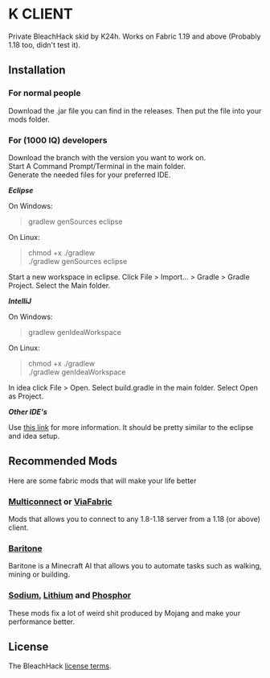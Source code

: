 
# K CLIENT

Private BleachHack skid by K24h.
Works on Fabric 1.19 and above (Probably 1.18 too, didn't test it).


## Installation
### For normal people

Download the .jar file you can find in the releases. Then put the file into your mods folder.

### For (1000 IQ) developers

Download the branch with the version you want to work on.  
Start A Command Prompt/Terminal in the main folder.  
Generate the needed files for your preferred IDE.  

***Eclipse***

  On Windows:
  > gradlew genSources eclipse
  
  On Linux:
  > chmod +x ./gradlew  
  >./gradlew genSources eclipse

  Start a new workspace in eclipse.
  Click File > Import... > Gradle > Gradle Project.
  Select the Main folder.
  
***IntelliJ***

  On Windows:
  > gradlew genIdeaWorkspace
  
  On Linux:
  > chmod +x ./gradlew  
  >./gradlew genIdeaWorkspace

  In idea click File > Open.
  Select build.gradle in the main folder.
  Select Open as Project.

***Other IDE's***

  Use [this link](https://fabricmc.net/wiki/tutorial:setup) for more information.
  It should be pretty similar to the eclipse and idea setup.
  
  
## Recommended Mods

Here are some fabric mods that will make your life better

### [Multiconnect](https://github.com/Earthcomputer/multiconnect) or [ViaFabric](https://github.com/ViaVersion/ViaFabric)
Mods that allows you to connect to any 1.8-1.18 server from a 1.18 (or above) client.

### [Baritone](https://github.com/cabaletta/baritone)
Baritone is a Minecraft AI that allows you to automate tasks such as walking, mining or building.

### [Sodium](https://www.curseforge.com/minecraft/mc-mods/sodium), [Lithium](https://www.curseforge.com/minecraft/mc-mods/lithium) and [Phosphor](https://www.curseforge.com/minecraft/mc-mods/phosphor)
These mods fix a lot of weird shit produced by Mojang and make your performance better.

## License

The BleachHack [license terms](https://github.com/BleachDev/BleachHack/blob/master/LICENSE).
